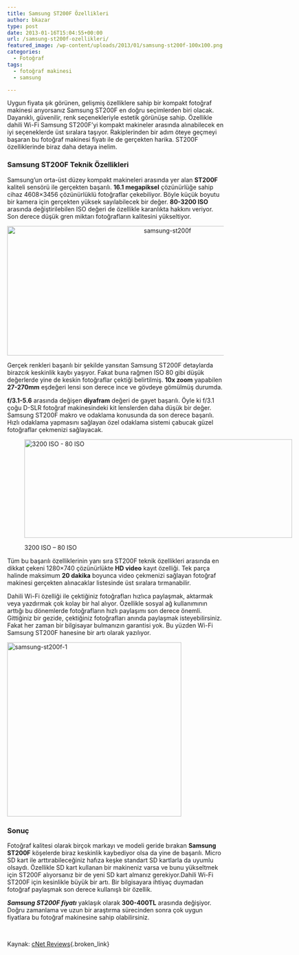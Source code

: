 ```yaml
---
title: Samsung ST200F Özellikleri
author: bkazar
type: post
date: 2013-01-16T15:04:55+00:00
url: /samsung-st200f-ozellikleri/
featured_image: /wp-content/uploads/2013/01/samsung-st200f-100x100.png
categories:
  - Fotoğraf
tags:
  - fotoğraf makinesi
  - samsung

---
```

Uygun fiyata şık görünen, gelişmiş özelliklere sahip bir kompakt fotoğraf makinesi arıyorsanız Samsung ST200F en doğru seçimlerden biri olacak. Dayanıklı, güvenilir, renk seçenekleriyle estetik görünüşe sahip. Özellikle dahili Wi-Fi Samsung ST200F’yi kompakt makineler arasında alınabilecek en iyi seçeneklerde üst sıralara taşıyor. Rakiplerinden bir adım öteye geçmeyi başaran bu fotoğraf makinesi fiyatı ile de gerçekten harika. ST200F özelliklerinde biraz daha detaya inelim.

### Samsung ST200F Teknik Özellikleri

Samsung’un orta-üst düzey kompakt makineleri arasında yer alan **ST200F** kaliteli sensörü ile gerçekten başarılı. **16.1 megapiksel** çözünürlüğe sahip cihaz 4608&#215;3456 çözünürlüklü fotoğraflar çekebiliyor. Böyle küçük boyutu bir kamera için gerçekten yüksek sayılabilecek bir değer. **80-3200 ISO** arasında değiştirilebilen ISO değeri de özellikle karanlıkta hakkını veriyor. Son derece düşük gren miktarı fotoğrafların kalitesini yükseltiyor.

<img class="aligncenter  wp-image-10974" style="text-align: center;" alt="samsung-st200f" src="https://www.murekkep.org/wp-content/uploads/2013/01/samsung-st200f.png" width="730" height="301" srcset="https://www.murekkep.org/wp-content/uploads/2013/01/samsung-st200f.png 913w, https://www.murekkep.org/wp-content/uploads/2013/01/samsung-st200f-400x164.png 400w, https://www.murekkep.org/wp-content/uploads/2013/01/samsung-st200f-50x20.png 50w, https://www.murekkep.org/wp-content/uploads/2013/01/samsung-st200f-125x51.png 125w, https://www.murekkep.org/wp-content/uploads/2013/01/samsung-st200f-300x123.png 300w, https://www.murekkep.org/wp-content/uploads/2013/01/samsung-st200f-580x238.png 580w" sizes="(max-width: 730px) 100vw, 730px" /> 

Gerçek renkleri başarılı bir şekilde yansıtan Samsung ST200F detaylarda birazcık keskinlik kaybı yaşıyor. Fakat buna rağmen ISO 80 gibi düşük değerlerde yine de keskin fotoğraflar çektiği belirtilmiş. **10x zoom** yapabilen **27-270mm** eşdeğeri lensi son derece ince ve gövdeye gömülmüş durumda.

**f/3.1-5.6** arasında değişen **diyafram** değeri de gayet başarılı. Öyle ki f/3.1 çoğu D-SLR fotoğraf makinesindeki kit lenslerden daha düşük bir değer. Samsung ST200F makro ve odaklama konusunda da son derece başarılı. Hızlı odaklama yapmasını sağlayan özel odaklama sistemi çabucak güzel fotoğraflar çekmenizi sağlayacak.<figure id="attachment_10977" aria-describedby="caption-attachment-10977" style="width: 623px" class="wp-caption aligncenter">

<img class=" wp-image-10977 " alt="3200 ISO - 80 ISO" src="https://www.murekkep.org/wp-content/uploads/2013/01/samsung-st200f-iso.png" width="623" height="229" srcset="https://www.murekkep.org/wp-content/uploads/2013/01/samsung-st200f-iso.png 890w, https://www.murekkep.org/wp-content/uploads/2013/01/samsung-st200f-iso-400x146.png 400w, https://www.murekkep.org/wp-content/uploads/2013/01/samsung-st200f-iso-50x18.png 50w, https://www.murekkep.org/wp-content/uploads/2013/01/samsung-st200f-iso-125x45.png 125w, https://www.murekkep.org/wp-content/uploads/2013/01/samsung-st200f-iso-300x110.png 300w, https://www.murekkep.org/wp-content/uploads/2013/01/samsung-st200f-iso-580x213.png 580w" sizes="(max-width: 623px) 100vw, 623px" /> <figcaption id="caption-attachment-10977" class="wp-caption-text">3200 ISO &#8211; 80 ISO</figcaption></figure> 

Tüm bu başarılı özelliklerinin yanı sıra ST200F teknik özellikleri arasında en dikkat çekeni 1280&#215;740 çözünürlükte **HD video** kayıt özelliği. Tek parça halinde maksimum **20 dakika** boyunca video çekmenizi sağlayan fotoğraf makinesi gerçekten alınacaklar listesinde üst sıralara tırmanabilir.

Dahili Wi-Fi özelliği ile çektiğiniz fotoğrafları hızlıca paylaşmak, aktarmak veya yazdırmak çok kolay bir hal alıyor. Özellikle sosyal ağ kullanımının arttığı bu dönemlerde fotoğrafların hızlı paylaşımı son derece önemli. Gittiğiniz bir gezide, çektiğiniz fotoğrafları anında paylaşmak isteyebilirsiniz. Fakat her zaman bir bilgisayar bulmanızın garantisi yok. Bu yüzden Wi-Fi Samsung ST200F hanesine bir artı olarak yazılıyor.

<img class="alignright  wp-image-10975" alt="samsung-st200f-1" src="https://www.murekkep.org/wp-content/uploads/2013/01/samsung-st200f-1.jpg" width="405" height="405" srcset="https://www.murekkep.org/wp-content/uploads/2013/01/samsung-st200f-1.jpg 500w, https://www.murekkep.org/wp-content/uploads/2013/01/samsung-st200f-1-150x150.jpg 150w, https://www.murekkep.org/wp-content/uploads/2013/01/samsung-st200f-1-250x250.jpg 250w, https://www.murekkep.org/wp-content/uploads/2013/01/samsung-st200f-1-400x400.jpg 400w, https://www.murekkep.org/wp-content/uploads/2013/01/samsung-st200f-1-100x100.jpg 100w, https://www.murekkep.org/wp-content/uploads/2013/01/samsung-st200f-1-50x50.jpg 50w, https://www.murekkep.org/wp-content/uploads/2013/01/samsung-st200f-1-200x200.jpg 200w, https://www.murekkep.org/wp-content/uploads/2013/01/samsung-st200f-1-305x305.jpg 305w" sizes="(max-width: 405px) 100vw, 405px" /> 

### Sonuç

Fotoğraf kalitesi olarak birçok markayı ve modeli geride bırakan **Samsung ST200F** köşelerde biraz keskinlik kaybediyor olsa da yine de başarılı. Micro SD kart ile arttırabileceğiniz hafıza keşke standart SD kartlarla da uyumlu olsaydı. Özellikle SD kart kullanan bir makineniz varsa ve bunu yükseltmek için ST200F alıyorsanız bir de yeni SD kart almanız gerekiyor.Dahili Wi-Fi ST200F için kesinlikle büyük bir artı. Bir bilgisayara ihtiyaç duymadan fotoğraf paylaşmak son derece kullanışlı bir özellik.

**_Samsung ST200F fiyatı_** yaklaşık olarak **300-400TL** arasında değişiyor. Doğru zamanlama ve uzun bir araştırma sürecinden sonra çok uygun fiyatlara bu fotoğraf makinesine sahip olabilirsiniz.

&nbsp;

Kaynak: [cNet Reviews][1]{.broken_link}

 [1]: http://reviews.cnet.co.uk/compact-digital-cameras/samsung-st200f-review-50008301/